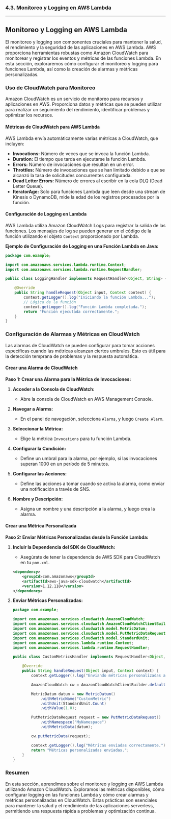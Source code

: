 ### 4.3. Monitoreo y Logging en AWS Lambda

---

## Monitoreo y Logging en AWS Lambda

El monitoreo y logging son componentes cruciales para mantener la salud, el rendimiento y la seguridad de las aplicaciones en AWS Lambda. AWS proporciona herramientas robustas como Amazon CloudWatch para monitorear y registrar los eventos y métricas de las funciones Lambda. En esta sección, exploraremos cómo configurar el monitoreo y logging para funciones Lambda, así como la creación de alarmas y métricas personalizadas.

### Uso de CloudWatch para Monitoreo

Amazon CloudWatch es un servicio de monitoreo para recursos y aplicaciones en AWS. Proporciona datos y métricas que se pueden utilizar para realizar un seguimiento del rendimiento, identificar problemas y optimizar los recursos.

#### Métricas de CloudWatch para AWS Lambda

AWS Lambda envía automáticamente varias métricas a CloudWatch, que incluyen:

- **Invocations:** Número de veces que se invoca la función Lambda.
- **Duration:** El tiempo que tarda en ejecutarse la función Lambda.
- **Errors:** Número de invocaciones que resultan en un error.
- **Throttles:** Número de invocaciones que se han limitado debido a que se alcanzó la tasa de solicitudes concurrentes configurada.
- **Dead Letter Errors:** Número de errores al escribir en la cola DLQ (Dead Letter Queue).
- **IteratorAge:** Solo para funciones Lambda que leen desde una stream de Kinesis o DynamoDB, mide la edad de los registros procesados por la función.

#### Configuración de Logging en Lambda

AWS Lambda utiliza Amazon CloudWatch Logs para registrar la salida de las funciones. Los mensajes de log se pueden generar en el código de la función utilizando el objeto `Context` proporcionado por Lambda.

**Ejemplo de Configuración de Logging en una Función Lambda en Java:**

```java
package com.example;

import com.amazonaws.services.lambda.runtime.Context;
import com.amazonaws.services.lambda.runtime.RequestHandler;

public class LoggingHandler implements RequestHandler<Object, String> {

    @Override
    public String handleRequest(Object input, Context context) {
        context.getLogger().log("Iniciando la función Lambda...");
        // Lógica de la función
        context.getLogger().log("Función Lambda completada.");
        return "Función ejecutada correctamente.";
    }
}
```

### Configuración de Alarmas y Métricas en CloudWatch

Las alarmas de CloudWatch se pueden configurar para tomar acciones específicas cuando las métricas alcanzan ciertos umbrales. Esto es útil para la detección temprana de problemas y la respuesta automática.

#### Crear una Alarma de CloudWatch

**Paso 1: Crear una Alarma para la Métrica de Invocaciones:**

1. **Acceder a la Consola de CloudWatch:**
   - Abre la consola de CloudWatch en AWS Management Console.

2. **Navegar a Alarms:**
   - En el panel de navegación, selecciona `Alarms`, y luego `Create Alarm`.

3. **Seleccionar la Métrica:**
   - Elige la métrica `Invocations` para tu función Lambda.

4. **Configurar la Condición:**
   - Define un umbral para la alarma, por ejemplo, si las invocaciones superan 1000 en un período de 5 minutos.

5. **Configurar las Acciones:**
   - Define las acciones a tomar cuando se activa la alarma, como enviar una notificación a través de SNS.

6. **Nombre y Descripción:**
   - Asigna un nombre y una descripción a la alarma, y luego crea la alarma.

#### Crear una Métrica Personalizada

**Paso 2: Enviar Métricas Personalizadas desde la Función Lambda:**

1. **Incluir la Dependencia del SDK de CloudWatch:**
   - Asegúrate de tener la dependencia de AWS SDK para CloudWatch en tu `pom.xml`.

   ```xml
   <dependency>
       <groupId>com.amazonaws</groupId>
       <artifactId>aws-java-sdk-cloudwatch</artifactId>
       <version>1.12.118</version>
   </dependency>
   ```

2. **Enviar Métricas Personalizadas:**

   ```java
   package com.example;

   import com.amazonaws.services.cloudwatch.AmazonCloudWatch;
   import com.amazonaws.services.cloudwatch.AmazonCloudWatchClientBuilder;
   import com.amazonaws.services.cloudwatch.model.MetricDatum;
   import com.amazonaws.services.cloudwatch.model.PutMetricDataRequest;
   import com.amazonaws.services.cloudwatch.model.StandardUnit;
   import com.amazonaws.services.lambda.runtime.Context;
   import com.amazonaws.services.lambda.runtime.RequestHandler;

   public class CustomMetricsHandler implements RequestHandler<Object, String> {

       @Override
       public String handleRequest(Object input, Context context) {
           context.getLogger().log("Enviando métricas personalizadas a CloudWatch...");

           AmazonCloudWatch cw = AmazonCloudWatchClientBuilder.defaultClient();

           MetricDatum datum = new MetricDatum()
               .withMetricName("CustomMetric")
               .withUnit(StandardUnit.Count)
               .withValue(1.0);

           PutMetricDataRequest request = new PutMetricDataRequest()
               .withNamespace("MyNamespace")
               .withMetricData(datum);

           cw.putMetricData(request);

           context.getLogger().log("Métricas enviadas correctamente.");
           return "Métricas personalizadas enviadas.";
       }
   }
   ```

### Resumen

En esta sección, aprendimos sobre el monitoreo y logging en AWS Lambda utilizando Amazon CloudWatch. Exploramos las métricas disponibles, cómo configurar logging en las funciones Lambda y cómo crear alarmas y métricas personalizadas en CloudWatch. Estas prácticas son esenciales para mantener la salud y el rendimiento de las aplicaciones serverless, permitiendo una respuesta rápida a problemas y optimización continua.